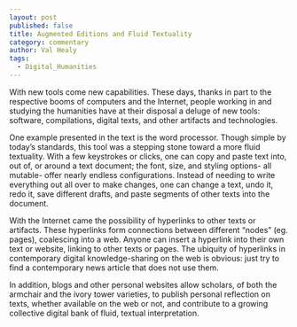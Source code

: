 ```yaml
---
layout: post
published: false
title: Augmented Editions and Fluid Textuality
category: commentary
author: Val Healy
tags: 
  - Digital_Humanities
---
```


With new tools come new capabilities. These days, thanks in part to the respective booms of computers and the Internet, people working in and studying the humanities have at their disposal a deluge of new tools: software, compilations, digital texts, and other artifacts and technologies.

One example presented in the text is the word processor. Though simple by today’s standards, this tool was a stepping stone toward a more fluid textuality. With a few keystrokes or clicks, one can copy and paste text into, out of, or around a text document; the font, size, and styling options- all mutable- offer nearly endless configurations. Instead of needing to write everything out all over to make changes, one can change a text, undo it, redo it, save different drafts, and paste segments of other texts into the document.

With the Internet came the possibility of hyperlinks to other texts or artifacts. These hyperlinks form connections between different “nodes” (eg. pages), coalescing into a web. Anyone can insert a hyperlink into their own text or website, linking to other texts or pages. The ubiquity of hyperlinks in contemporary digital knowledge-sharing on the web is obvious: just try to find a contemporary news article that does not use them.
    
In addition, blogs and other personal websites allow scholars, of both the armchair and the ivory tower varieties, to publish personal reflection on texts, whether available on the web or not, and contribute to a growing collective digital bank of fluid, textual interpretation.